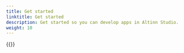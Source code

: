 ```yaml
---
title: Get started 
linktitle: Get started 
description: Get started so you can develop apps in Altinn Studio.
weight: 10
---
```


{{<children>}}
